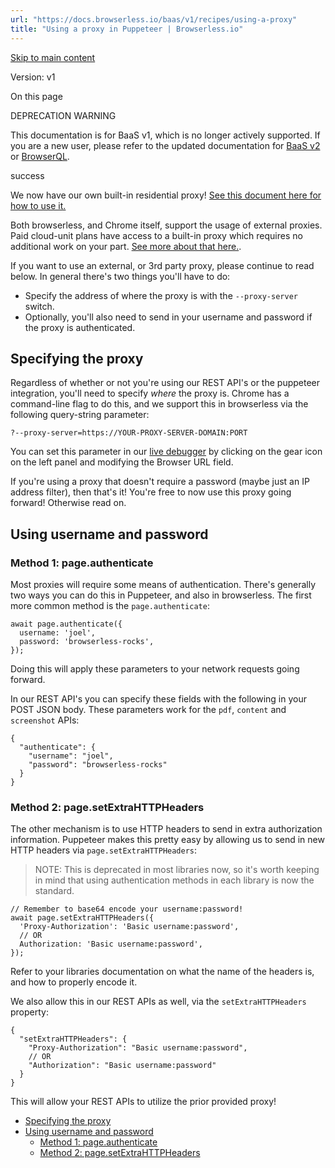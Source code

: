 ```yaml
---
url: "https://docs.browserless.io/baas/v1/recipes/using-a-proxy"
title: "Using a proxy in Puppeteer | Browserless.io"
---
```


[Skip to main content](https://docs.browserless.io/baas/v1/recipes/using-a-proxy#__docusaurus_skipToContent_fallback)

Version: v1

On this page

DEPRECATION WARNING

This documentation is for BaaS v1, which is no longer actively supported. If you are a new user, please refer to the updated documentation for [BaaS v2](https://docs.browserless.io/baas/proxies) or [BrowserQL](https://docs.browserless.io/browserql/start).

success

We now have our own built-in residential proxy! [See this document here for how to use it.](https://docs.browserless.io/baas/proxies)

Both browserless, and Chrome itself, support the usage of external proxies. Paid cloud-unit plans have access to a built-in proxy which requires no additional work on your part. [See more about that here.](https://docs.browserless.io/baas/proxies).

If you want to use an external, or 3rd party proxy, please continue to read below. In general there's two things you'll have to do:

- Specify the address of where the proxy is with the `--proxy-server` switch.
- Optionally, you'll also need to send in your username and password if the proxy is authenticated.

## Specifying the proxy [​](https://docs.browserless.io/baas/v1/recipes/using-a-proxy\#specifying-the-proxy "Direct link to Specifying the proxy")

Regardless of whether or not you're using our REST API's or the puppeteer integration, you'll need to specify _where_ the proxy is. Chrome has a command-line flag to do this, and we support this in browserless via the following query-string parameter:

```codeBlockLines_p187
?--proxy-server=https://YOUR-PROXY-SERVER-DOMAIN:PORT

```

You can set this parameter in our [live debugger](https://chrome.browserless.io/) by clicking on the gear icon on the left panel and modifying the Browser URL field.

If you're using a proxy that doesn't require a password (maybe just an IP address filter), then that's it! You're free to now use this proxy going forward! Otherwise read on.

## Using username and password [​](https://docs.browserless.io/baas/v1/recipes/using-a-proxy\#using-username-and-password "Direct link to Using username and password")

### Method 1: page.authenticate [​](https://docs.browserless.io/baas/v1/recipes/using-a-proxy\#method-1-pageauthenticate "Direct link to Method 1: page.authenticate")

Most proxies will require some means of authentication. There's generally two ways you can do this in Puppeteer, and also in browserless. The first more common method is the `page.authenticate`:

```codeBlockLines_p187
await page.authenticate({
  username: 'joel',
  password: 'browserless-rocks',
});

```

Doing this will apply these parameters to your network requests going forward.

In our REST API's you can specify these fields with the following in your POST JSON body. These parameters work for the `pdf`, `content` and `screenshot` APIs:

```codeBlockLines_p187
{
  "authenticate": {
    "username": "joel",
    "password": "browserless-rocks"
  }
}

```

### Method 2: page.setExtraHTTPHeaders [​](https://docs.browserless.io/baas/v1/recipes/using-a-proxy\#method-2-pagesetextrahttpheaders "Direct link to Method 2: page.setExtraHTTPHeaders")

The other mechanism is to use HTTP headers to send in extra authorization information. Puppeteer makes this pretty easy by allowing us to send in new HTTP headers via `page.setExtraHTTPHeaders`:

> NOTE: This is deprecated in most libraries now, so it's worth keeping in mind that using authentication methods in each library is now the standard.

```codeBlockLines_p187
// Remember to base64 encode your username:password!
await page.setExtraHTTPHeaders({
  'Proxy-Authorization': 'Basic username:password',
  // OR
  Authorization: 'Basic username:password',
});

```

Refer to your libraries documentation on what the name of the headers is, and how to properly encode it.

We also allow this in our REST APIs as well, via the `setExtraHTTPHeaders` property:

```codeBlockLines_p187
{
  "setExtraHTTPHeaders": {
    "Proxy-Authorization": "Basic username:password",
    // OR
    "Authorization": "Basic username:password"
  }
}

```

This will allow your REST APIs to utilize the prior provided proxy!

- [Specifying the proxy](https://docs.browserless.io/baas/v1/recipes/using-a-proxy#specifying-the-proxy)
- [Using username and password](https://docs.browserless.io/baas/v1/recipes/using-a-proxy#using-username-and-password)
  - [Method 1: page.authenticate](https://docs.browserless.io/baas/v1/recipes/using-a-proxy#method-1-pageauthenticate)
  - [Method 2: page.setExtraHTTPHeaders](https://docs.browserless.io/baas/v1/recipes/using-a-proxy#method-2-pagesetextrahttpheaders)